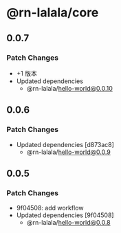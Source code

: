 # @rn-lalala/core

## 0.0.7

### Patch Changes

- +1 版本
- Updated dependencies
  - @rn-lalala/hello-world@0.0.10

## 0.0.6

### Patch Changes

- Updated dependencies [d873ac8]
  - @rn-lalala/hello-world@0.0.9

## 0.0.5

### Patch Changes

- 9f04508: add workflow
- Updated dependencies [9f04508]
  - @rn-lalala/hello-world@0.0.8
